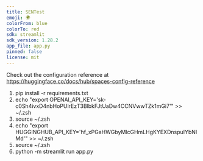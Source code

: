 ```yaml
---
title: SENTest
emoji: 🌍
colorFrom: blue
colorTo: red
sdk: streamlit
sdk_version: 1.28.2
app_file: app.py
pinned: false
license: mit
---
```


Check out the configuration reference at https://huggingface.co/docs/hub/spaces-config-reference

1. pip install -r requirements.txt
2. echo "export OPENAI_API_KEY='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'" >> ~/.zsh
3. source ~/.zsh
4. echo "export HUGGINGHUB_API_KEY='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'" >> ~/.zsh
5. source ~/.zsh
6. python -m streamlit run app.py
